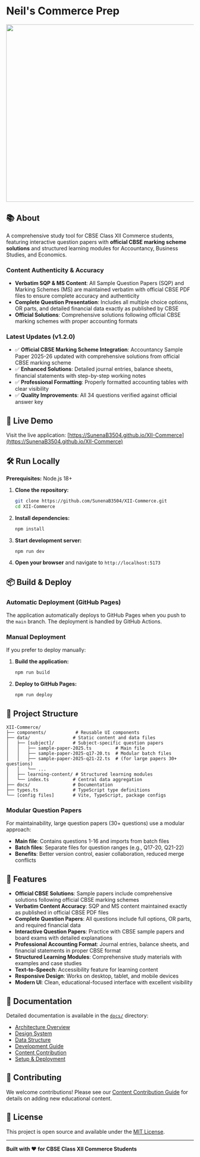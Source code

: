 # Neil's Commerce Prep

<div align="center">
<img width="1200" height="475" alt="GHBanner" src="https://github.com/user-attachments/assets/0aa67016-6eaf-458a-adb2-6e31a0763ed6" />
</div>

## 📚 About

A comprehensive study tool for CBSE Class XII Commerce students, featuring interactive question papers with **official CBSE marking scheme solutions** and structured learning modules for Accountancy, Business Studies, and Economics.

### Content Authenticity & Accuracy
- **Verbatim SQP & MS Content**: All Sample Question Papers (SQP) and Marking Schemes (MS) are maintained verbatim with official CBSE PDF files to ensure complete accuracy and authenticity
- **Complete Question Presentation**: Includes all multiple choice options, OR parts, and detailed financial data exactly as published by CBSE
- **Official Solutions**: Comprehensive solutions following official CBSE marking schemes with proper accounting formats

### Latest Updates (v1.2.0)
- ✅ **Official CBSE Marking Scheme Integration**: Accountancy Sample Paper 2025-26 updated with comprehensive solutions from official CBSE marking scheme
- ✅ **Enhanced Solutions**: Detailed journal entries, balance sheets, financial statements with step-by-step working notes
- ✅ **Professional Formatting**: Properly formatted accounting tables with clear visibility
- ✅ **Quality Improvements**: All 34 questions verified against official answer key

## 🚀 Live Demo

Visit the live application: [https://SunenaB3504.github.io/XII-Commerce](https://SunenaB3504.github.io/XII-Commerce)

## 🛠️ Run Locally

**Prerequisites:** Node.js 18+

1. **Clone the repository:**
   ```bash
   git clone https://github.com/SunenaB3504/XII-Commerce.git
   cd XII-Commerce
   ```

2. **Install dependencies:**
   ```bash
   npm install
   ```

3. **Start development server:**
   ```bash
   npm run dev
   ```

4. **Open your browser** and navigate to `http://localhost:5173`

## 📦 Build & Deploy

### Automatic Deployment (GitHub Pages)
The application automatically deploys to GitHub Pages when you push to the `main` branch. The deployment is handled by GitHub Actions.

### Manual Deployment
If you prefer to deploy manually:

1. **Build the application:**
   ```bash
   npm run build
   ```

2. **Deploy to GitHub Pages:**
   ```bash
   npm run deploy
   ```

## 📁 Project Structure

```
XII-Commerce/
├── components/           # Reusable UI components
├── data/                # Static content and data files
│   ├── [subject]/       # Subject-specific question papers
│   │   ├── sample-paper-2025.ts         # Main file
│   │   ├── sample-paper-2025-q17-20.ts  # Modular batch files
│   │   ├── sample-paper-2025-q21-22.ts  # (for large papers 30+ questions)
│   │   └── ...
│   ├── learning-content/ # Structured learning modules
│   └── index.ts         # Central data aggregation
├── docs/                # Documentation
├── types.ts             # TypeScript type definitions
└── [config files]       # Vite, TypeScript, package configs
```

### Modular Question Papers

For maintainability, large question papers (30+ questions) use a modular approach:
- **Main file**: Contains questions 1-16 and imports from batch files
- **Batch files**: Separate files for question ranges (e.g., Q17-20, Q21-22)
- **Benefits**: Better version control, easier collaboration, reduced merge conflicts

## 🎨 Features

- **Official CBSE Solutions**: Sample papers include comprehensive solutions following official CBSE marking schemes
- **Verbatim Content Accuracy**: SQP and MS content maintained exactly as published in official CBSE PDF files
- **Complete Question Papers**: All questions include full options, OR parts, and required financial data
- **Interactive Question Papers**: Practice with CBSE sample papers and board exams with detailed explanations
- **Professional Accounting Format**: Journal entries, balance sheets, and financial statements in proper CBSE format
- **Structured Learning Modules**: Comprehensive study materials with examples and case studies
- **Text-to-Speech**: Accessibility feature for learning content
- **Responsive Design**: Works on desktop, tablet, and mobile devices
- **Modern UI**: Clean, educational-focused interface with excellent visibility

## 📖 Documentation

Detailed documentation is available in the [`docs/`](./docs/) directory:

- [Architecture Overview](./docs/architecture.md)
- [Design System](./docs/design-system.md)
- [Data Structure](./docs/data-structure.md)
- [Development Guide](./docs/development-guide.md)
- [Content Contribution](./docs/content-contribution.md)
- [Setup & Deployment](./docs/setup-deployment.md)

## 🤝 Contributing

We welcome contributions! Please see our [Content Contribution Guide](./docs/content-contribution.md) for details on adding new educational content.

## 📄 License

This project is open source and available under the [MIT License](LICENSE).

---

**Built with ❤️ for CBSE Class XII Commerce Students**
